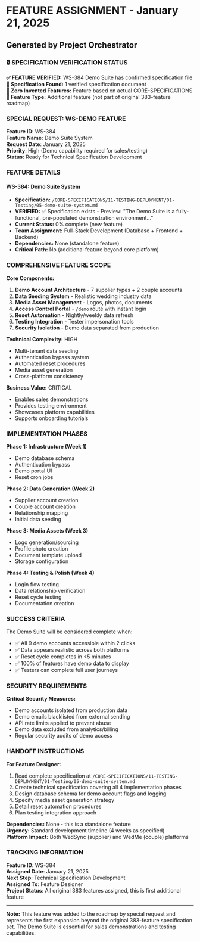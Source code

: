 # FEATURE ASSIGNMENT - January 21, 2025
## Generated by Project Orchestrator

### 🔒 SPECIFICATION VERIFICATION STATUS
**✅ FEATURE VERIFIED:** WS-384 Demo Suite has confirmed specification file  
**📁 Specification Found:** 1 verified specification document  
**🚨 Zero Invented Features:** Feature based on actual CORE-SPECIFICATIONS  
**🎯 Feature Type:** Additional feature (not part of original 383-feature roadmap)

### SPECIAL REQUEST: WS-DEMO FEATURE

**Feature ID**: WS-384  
**Feature Name**: Demo Suite System  
**Request Date**: January 21, 2025  
**Priority**: High (Demo capability required for sales/testing)  
**Status**: Ready for Technical Specification Development

### FEATURE DETAILS

#### WS-384: Demo Suite System
- **Specification:** `/CORE-SPECIFICATIONS/11-TESTING-DEPLOYMENT/01-Testing/05-demo-suite-system.md`
- **VERIFIED:** ✅ Specification exists - Preview: "The Demo Suite is a fully-functional, pre-populated demonstration environment..."
- **Current Status:** 0% complete (new feature)
- **Team Assignment:** Full-Stack Development (Database + Frontend + Backend)
- **Dependencies:** None (standalone feature)
- **Critical Path:** No (additional feature beyond core platform)

### COMPREHENSIVE FEATURE SCOPE

**Core Components:**
1. **Demo Account Architecture** - 7 supplier types + 2 couple accounts
2. **Data Seeding System** - Realistic wedding industry data
3. **Media Asset Management** - Logos, photos, documents
4. **Access Control Portal** - `/demo` route with instant login
5. **Reset Automation** - Nightly/weekly data refresh
6. **Testing Integration** - Tester impersonation tools
7. **Security Isolation** - Demo data separated from production

**Technical Complexity:** HIGH
- Multi-tenant data seeding
- Authentication bypass system
- Automated reset procedures  
- Media asset generation
- Cross-platform consistency

**Business Value:** CRITICAL
- Enables sales demonstrations
- Provides testing environment
- Showcases platform capabilities
- Supports onboarding tutorials

### IMPLEMENTATION PHASES

**Phase 1: Infrastructure (Week 1)**
- Demo database schema
- Authentication bypass
- Demo portal UI
- Reset cron jobs

**Phase 2: Data Generation (Week 2)**
- Supplier account creation
- Couple account creation
- Relationship mapping
- Initial data seeding

**Phase 3: Media Assets (Week 3)**
- Logo generation/sourcing
- Profile photo creation
- Document template upload
- Storage configuration

**Phase 4: Testing & Polish (Week 4)**
- Login flow testing
- Data relationship verification
- Reset cycle testing
- Documentation creation

### SUCCESS CRITERIA

The Demo Suite will be considered complete when:
- ✅ All 9 demo accounts accessible within 2 clicks
- ✅ Data appears realistic across both platforms
- ✅ Reset cycle completes in <5 minutes
- ✅ 100% of features have demo data to display
- ✅ Testers can complete full user journeys

### SECURITY REQUIREMENTS

**Critical Security Measures:**
- Demo accounts isolated from production data
- Demo emails blacklisted from external sending
- API rate limits applied to prevent abuse
- Demo data excluded from analytics/billing
- Regular security audits of demo access

### HANDOFF INSTRUCTIONS

**For Feature Designer:**
1. Read complete specification at `/CORE-SPECIFICATIONS/11-TESTING-DEPLOYMENT/01-Testing/05-demo-suite-system.md`
2. Create technical specification covering all 4 implementation phases
3. Design database schema for demo account flags and logging
4. Specify media asset generation strategy
5. Detail reset automation procedures
6. Plan testing integration approach

**Dependencies:** None - this is a standalone feature  
**Urgency:** Standard development timeline (4 weeks as specified)  
**Platform Impact:** Both WedSync (supplier) and WedMe (couple) platforms

### TRACKING INFORMATION

**Feature ID**: WS-384  
**Assigned Date**: January 21, 2025  
**Next Step**: Technical Specification Development  
**Assigned To**: Feature Designer  
**Project Status**: All original 383 features assigned, this is first additional feature

---

**Note:** This feature was added to the roadmap by special request and represents the first expansion beyond the original 383-feature specification set. The Demo Suite is essential for sales demonstrations and testing capabilities.